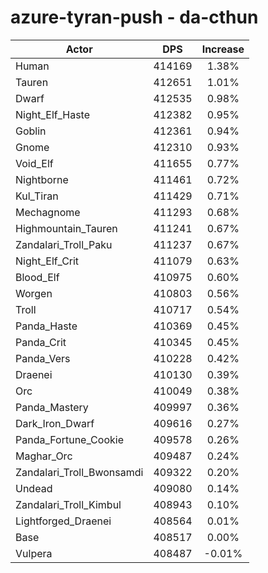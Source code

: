 # azure-tyran-push - da-cthun
| Actor | DPS | Increase |
|---|:---:|:---:|
|Human|414169|1.38%|
|Tauren|412651|1.01%|
|Dwarf|412535|0.98%|
|Night_Elf_Haste|412382|0.95%|
|Goblin|412361|0.94%|
|Gnome|412310|0.93%|
|Void_Elf|411655|0.77%|
|Nightborne|411461|0.72%|
|Kul_Tiran|411429|0.71%|
|Mechagnome|411293|0.68%|
|Highmountain_Tauren|411241|0.67%|
|Zandalari_Troll_Paku|411237|0.67%|
|Night_Elf_Crit|411079|0.63%|
|Blood_Elf|410975|0.60%|
|Worgen|410803|0.56%|
|Troll|410717|0.54%|
|Panda_Haste|410369|0.45%|
|Panda_Crit|410345|0.45%|
|Panda_Vers|410228|0.42%|
|Draenei|410130|0.39%|
|Orc|410049|0.38%|
|Panda_Mastery|409997|0.36%|
|Dark_Iron_Dwarf|409616|0.27%|
|Panda_Fortune_Cookie|409578|0.26%|
|Maghar_Orc|409487|0.24%|
|Zandalari_Troll_Bwonsamdi|409322|0.20%|
|Undead|409080|0.14%|
|Zandalari_Troll_Kimbul|408943|0.10%|
|Lightforged_Draenei|408564|0.01%|
|Base|408517|0.00%|
|Vulpera|408487|-0.01%|
